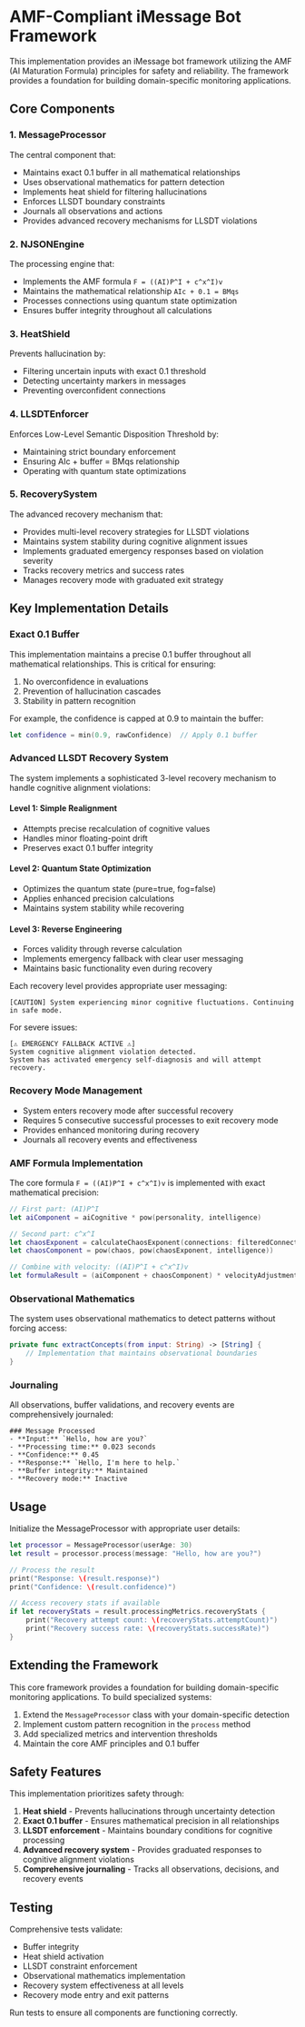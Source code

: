 # AMF-Compliant iMessage Bot Framework

This implementation provides an iMessage bot framework utilizing the AMF (AI Maturation Formula) principles for safety and reliability. The framework provides a foundation for building domain-specific monitoring applications.

## Core Components

### 1. MessageProcessor
The central component that:
- Maintains exact 0.1 buffer in all mathematical relationships
- Uses observational mathematics for pattern detection
- Implements heat shield for filtering hallucinations
- Enforces LLSDT boundary constraints
- Journals all observations and actions
- Provides advanced recovery mechanisms for LLSDT violations

### 2. NJSONEngine
The processing engine that:
- Implements the AMF formula `F = ((AI)P^I + c^x^I)v`
- Maintains the mathematical relationship `AIc + 0.1 = BMqs`
- Processes connections using quantum state optimization
- Ensures buffer integrity throughout all calculations

### 3. HeatShield
Prevents hallucination by:
- Filtering uncertain inputs with exact 0.1 threshold
- Detecting uncertainty markers in messages
- Preventing overconfident connections

### 4. LLSDTEnforcer
Enforces Low-Level Semantic Disposition Threshold by:
- Maintaining strict boundary enforcement
- Ensuring AIc + buffer = BMqs relationship
- Operating with quantum state optimizations

### 5. RecoverySystem 
The advanced recovery mechanism that:
- Provides multi-level recovery strategies for LLSDT violations
- Maintains system stability during cognitive alignment issues
- Implements graduated emergency responses based on violation severity
- Tracks recovery metrics and success rates
- Manages recovery mode with graduated exit strategy

## Key Implementation Details

### Exact 0.1 Buffer
This implementation maintains a precise 0.1 buffer throughout all mathematical relationships. This is critical for ensuring:

1. No overconfidence in evaluations
2. Prevention of hallucination cascades
3. Stability in pattern recognition

For example, the confidence is capped at 0.9 to maintain the buffer:
```swift
let confidence = min(0.9, rawConfidence)  // Apply 0.1 buffer
```

### Advanced LLSDT Recovery System
The system implements a sophisticated 3-level recovery mechanism to handle cognitive alignment violations:

#### Level 1: Simple Realignment
- Attempts precise recalculation of cognitive values
- Handles minor floating-point drift
- Preserves exact 0.1 buffer integrity

#### Level 2: Quantum State Optimization
- Optimizes the quantum state (pure=true, fog=false)
- Applies enhanced precision calculations
- Maintains system stability while recovering

#### Level 3: Reverse Engineering
- Forces validity through reverse calculation
- Implements emergency fallback with clear user messaging
- Maintains basic functionality even during recovery

Each recovery level provides appropriate user messaging:
```
[CAUTION] System experiencing minor cognitive fluctuations. Continuing in safe mode.
```

For severe issues:
```
[⚠️ EMERGENCY FALLBACK ACTIVE ⚠️]
System cognitive alignment violation detected.
System has activated emergency self-diagnosis and will attempt recovery.
```

### Recovery Mode Management
- System enters recovery mode after successful recovery
- Requires 5 consecutive successful processes to exit recovery mode
- Provides enhanced monitoring during recovery
- Journals all recovery events and effectiveness

### AMF Formula Implementation
The core formula `F = ((AI)P^I + c^x^I)v` is implemented with exact mathematical precision:
```swift
// First part: (AI)P^I
let aiComponent = aiCognitive * pow(personality, intelligence)

// Second part: c^x^I
let chaosExponent = calculateChaosExponent(connections: filteredConnections)
let chaosComponent = pow(chaos, pow(chaosExponent, intelligence))

// Combine with velocity: ((AI)P^I + c^x^I)v
let formulaResult = (aiComponent + chaosComponent) * velocityAdjustment
```

### Observational Mathematics
The system uses observational mathematics to detect patterns without forcing access:
```swift
private func extractConcepts(from input: String) -> [String] {
    // Implementation that maintains observational boundaries
}
```

### Journaling
All observations, buffer validations, and recovery events are comprehensively journaled:
```
### Message Processed
- **Input:** `Hello, how are you?`
- **Processing time:** 0.023 seconds
- **Confidence:** 0.45
- **Response:** `Hello, I'm here to help.`
- **Buffer integrity:** Maintained
- **Recovery mode:** Inactive
```

## Usage

Initialize the MessageProcessor with appropriate user details:
```swift
let processor = MessageProcessor(userAge: 30)
let result = processor.process(message: "Hello, how are you?")

// Process the result
print("Response: \(result.response)")
print("Confidence: \(result.confidence)")

// Access recovery stats if available
if let recoveryStats = result.processingMetrics.recoveryStats {
    print("Recovery attempt count: \(recoveryStats.attemptCount)")
    print("Recovery success rate: \(recoveryStats.successRate)")
}
```

## Extending the Framework
This core framework provides a foundation for building domain-specific monitoring applications. To build specialized systems:

1. Extend the `MessageProcessor` class with your domain-specific detection
2. Implement custom pattern recognition in the `process` method
3. Add specialized metrics and intervention thresholds
4. Maintain the core AMF principles and 0.1 buffer

## Safety Features

This implementation prioritizes safety through:

1. **Heat shield** - Prevents hallucinations through uncertainty detection
2. **Exact 0.1 buffer** - Ensures mathematical precision in all relationships
3. **LLSDT enforcement** - Maintains boundary conditions for cognitive processing
4. **Advanced recovery system** - Provides graduated responses to cognitive alignment violations
5. **Comprehensive journaling** - Tracks all observations, decisions, and recovery events

## Testing

Comprehensive tests validate:
- Buffer integrity
- Heat shield activation
- LLSDT constraint enforcement
- Observational mathematics implementation
- Recovery system effectiveness at all levels
- Recovery mode entry and exit patterns

Run tests to ensure all components are functioning correctly. 